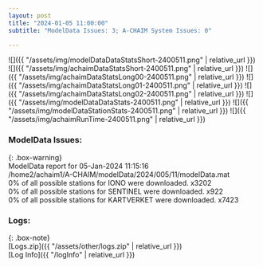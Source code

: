 ```yaml
---
layout: post
title: "2024-01-05 11:00:00"
subtitle: "ModelData Issues: 3; A-CHAIM System Issues: 0"

---
```


![]({{ "/assets/img/modelDataDataStatsShort-2400511.png" | relative_url }})
![]({{ "/assets/img/achaimDataStatsShort-2400511.png" | relative_url }})
![]({{ "/assets/img/achaimDataStatsLong00-2400511.png" | relative_url }})
![]({{ "/assets/img/achaimDataStatsLong01-2400511.png" | relative_url }})
![]({{ "/assets/img/achaimDataStatsLong02-2400511.png" | relative_url }})
![]({{ "/assets/img/modelDataDataStats-2400511.png" | relative_url }})
![]({{ "/assets/img/modelDataStationStats-2400511.png" | relative_url }})
![]({{ "/assets/img/achaimRunTime-2400511.png" | relative_url }})


### ModelData Issues:  
  
{: .box-warning}  
 ModelData report for 05-Jan-2024 11:15:16   
 /home2/achaim1/A-CHAIM/modelData/2024/005/11/modelData.mat   
 0% of all possible stations for IONO were downloaded. x3202   
 0% of all possible stations for SENTINEL were downloaded. x922   
 0% of all possible stations for KARTVERKET were downloaded. x7423   
  


### Logs:  
  
{: .box-note}  
[Logs.zip]({{ "/assets/other/logs.zip" | relative_url }})  
[Log Info]({{ "/logInfo" | relative_url }})  

